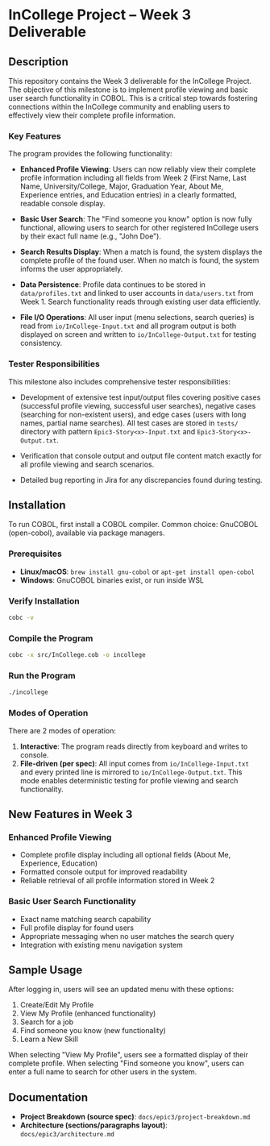 # InCollege Project – Week 3 Deliverable

## Description

This repository contains the Week 3 deliverable for the InCollege Project. The objective of this milestone is to implement profile viewing and basic user search functionality in COBOL. This is a critical step towards fostering connections within the InCollege community and enabling users to effectively view their complete profile information.

### Key Features

The program provides the following functionality:

- **Enhanced Profile Viewing**: Users can now reliably view their complete profile information including all fields from Week 2 (First Name, Last Name, University/College, Major, Graduation Year, About Me, Experience entries, and Education entries) in a clearly formatted, readable console display.

- **Basic User Search**: The "Find someone you know" option is now fully functional, allowing users to search for other registered InCollege users by their exact full name (e.g., "John Doe").

- **Search Results Display**: When a match is found, the system displays the complete profile of the found user. When no match is found, the system informs the user appropriately.

- **Data Persistence**: Profile data continues to be stored in `data/profiles.txt` and linked to user accounts in `data/users.txt` from Week 1. Search functionality reads through existing user data efficiently.

- **File I/O Operations**: All user input (menu selections, search queries) is read from `io/InCollege-Input.txt` and all program output is both displayed on screen and written to `io/InCollege-Output.txt` for testing consistency.

### Tester Responsibilities

This milestone also includes comprehensive tester responsibilities:

- Development of extensive test input/output files covering positive cases (successful profile viewing, successful user searches), negative cases (searching for non-existent users), and edge cases (users with long names, partial name searches). All test cases are stored in `tests/` directory with pattern `Epic3-Story<x>-Input.txt` and `Epic3-Story<x>-Output.txt`.

- Verification that console output and output file content match exactly for all profile viewing and search scenarios.

- Detailed bug reporting in Jira for any discrepancies found during testing.

## Installation

To run COBOL, first install a COBOL compiler. Common choice: GnuCOBOL (open-cobol), available via package managers.

### Prerequisites

- **Linux/macOS**: `brew install gnu-cobol` or `apt-get install open-cobol`
- **Windows**: GnuCOBOL binaries exist, or run inside WSL

### Verify Installation

```bash
cobc -v
```

### Compile the Program

```bash
cobc -x src/InCollege.cob -o incollege
```

### Run the Program

```bash
./incollege
```

### Modes of Operation

There are 2 modes of operation:

1. **Interactive**: The program reads directly from keyboard and writes to console.
2. **File-driven (per spec)**: All input comes from `io/InCollege-Input.txt` and every printed line is mirrored to `io/InCollege-Output.txt`. This mode enables deterministic testing for profile viewing and search functionality.

## New Features in Week 3

### Enhanced Profile Viewing

- Complete profile display including all optional fields (About Me, Experience, Education)
- Formatted console output for improved readability
- Reliable retrieval of all profile information stored in Week 2

### Basic User Search Functionality

- Exact name matching search capability
- Full profile display for found users
- Appropriate messaging when no user matches the search query
- Integration with existing menu navigation system

## Sample Usage

After logging in, users will see an updated menu with these options:

1. Create/Edit My Profile
2. View My Profile (enhanced functionality)
3. Search for a job
4. Find someone you know (new functionality)
5. Learn a New Skill

When selecting "View My Profile", users see a formatted display of their complete profile. When selecting "Find someone you know", users can enter a full name to search for other users in the system.

## Documentation

- **Project Breakdown (source spec)**: `docs/epic3/project-breakdown.md`
- **Architecture (sections/paragraphs layout)**: `docs/epic3/architecture.md`
